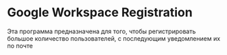 # Google Workspace Registration
Эта программа предназначена для того, чтобы регистрировать большое количество пользователей, с последующим уведомлением их по почте
